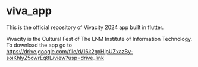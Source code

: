 # viva_app
This is the official repository of Vivacity 2024 app built in flutter.

Vivacity is the Cultural Fest of The LNM Institute of Information Technology.
To download the app go to
https://drive.google.com/file/d/16k2gxHipUZxazBy-soiKhlyZ5owrEq8L/view?usp=drive_link
